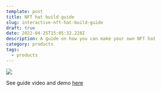 ```yaml
---
template: post
title: NFT hat build guide
slug: interactive-nft-hat-build-guide
draft: true
date: 2022-04-25T15:05:32.228Z
description: A guide on how you can make your own NFT hat
category: products
tags:
  - products
---
```

![](/media/whatsapp-image-2022-04-25-at-2.46.29-pm.jpeg)

See guide video and demo [here](https://davidfurlong.notion.site/NFT-hat-build-guide-a7f5c40b10b34b998c1143c9f2acd859)
